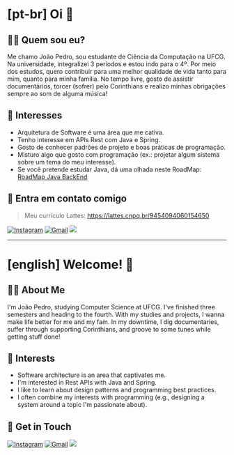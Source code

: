 # [pt-br] Oi 👋

## 👨‍💻 Quem sou eu?
Me chamo João Pedro, sou estudante de Ciência da Computação na UFCG. Na universidade, integralizei 3 períodos e estou indo para o 4º. Por meio dos estudos, quero contribuir para uma melhor qualidade de vida tanto para mim, quanto para minha família. No tempo livre, gosto de assistir documentários, torcer (sofrer) pelo Corinthians e realizo minhas obrigações sempre ao som de alguma música!

## 💬 Interesses
- Arquitetura de Software é uma área que me cativa.
- Tenho interesse em APIs Rest com Java e Spring.
- Gosto de conhecer padrões de projeto e boas práticas de programação.
- Misturo algo que gosto com programação (ex.: projetar algum sistema sobre um tema do meu interesse).
- Se você pretende estudar Java, dá uma olhada neste RoadMap: [RoadMap Java BackEnd](https://github.com/joao-pedro-angelo/Java-BackEnd-RoadMap)

## 🔗 Entra em contato comigo

> Meu currículo Lattes: https://lattes.cnpq.br/9454094060154650

<div>
   <a href="https://instagram.com/joao.pedro.angelo" target="_blank"><img src="https://img.shields.io/badge/-Instagram-%23E4405F?style=for-the-badge&logo=instagram&logoColor=white" alt="Instagram" target="_blank"></a>
   <a href="mailto:carneiroangelojoaopedro@gmail.com" target="_blank"><img src="https://img.shields.io/badge/-Gmail-%23333?style=for-the-badge&logo=gmail&logoColor=white" alt="Gmail" target="_blank"></a>
     <a href="https://www.linkedin.com/in/joao-pedro-carneiro-angelo" target="_blank"><img src="https://img.shields.io/badge/-LinkedIn-%230077B5?style=for-the-badge&logo=linkedin&logoColor=white" target="_blank"></a> 
</div>

---

# [english] Welcome! 👋

## 👨‍💻 About Me
I'm João Pedro, studying Computer Science at UFCG. I've finished three semesters and heading to the fourth. With my studies and projects, I wanna make life better for me and my fam. In my downtime, I dig documentaries, suffer through supporting Corinthians, and groove to some tunes while getting stuff done!

## 💬 Interests
- Software architecture is an area that captivates me.
- I'm interested in Rest APIs with Java and Spring.
- I like to learn about design patterns and programming best practices.
- I often combine my interests with programming (e.g., designing a system around a topic I'm passionate about).

## 🔗 Get in Touch
<div>
   <a href="https://instagram.com/joao.pedro.angelo" target="_blank"><img src="https://img.shields.io/badge/-Instagram-%23E4405F?style=for-the-badge&logo=instagram&logoColor=white" alt="Instagram" target="_blank"></a>
   <a href="mailto:carneiroangelojoaopedro@gmail.com" target="_blank"><img src="https://img.shields.io/badge/-Gmail-%23333?style=for-the-badge&logo=gmail&logoColor=white" alt="Gmail" target="_blank"></a>
   <a href="https://www.linkedin.com/in/joao-pedro-carneiro-angelo" target="_blank"><img src="https://img.shields.io/badge/-LinkedIn-%230077B5?style=for-the-badge&logo=linkedin&logoColor=white" target="_blank"></a> 
</div>

